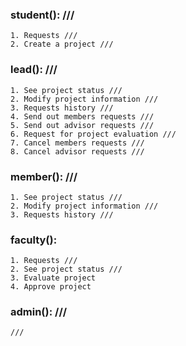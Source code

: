 ### student(): ///
    1. Requests ///
    2. Create a project ///

### lead(): ///
    1. See project status ///
    2. Modify project information ///
    3. Requests history ///
    4. Send out members requests ///
    5. Send out advisor requests ///
    6. Request for project evaluation ///
    7. Cancel members requests ///
    8. Cancel advisor requests ///

### member(): ///
    1. See project status ///
    2. Modify project information ///
    3. Requests history ///

### faculty():
    1. Requests ///
    2. See project status ///
    3. Evaluate project
    4. Approve project

### admin(): ///
    ///